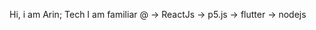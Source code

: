 Hi, i am Arin;
Tech I am familiar @ -> ReactJs -> p5.js -> flutter -> nodejs

<!---
akoolarni/akoolarni is a ✨ special ✨ repository because its `README.md` (this file) appears on your GitHub profile.
You can click the Preview link to take a look at your changes.
--->
